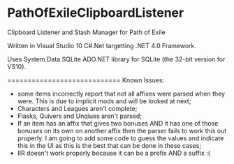 PathOfExileClipboardListener
============================

Clipboard Listener and Stash Manager for Path of Exile

Written in Visual Studio 10 C#.Net targetting .NET 4.0 Framework.

Uses System.Data.SQLite ADO.NET library for SQLite (the 32-bit version for VS10).

============================
Known Issues:

- some items incorrectly report that not all affixes were parsed when they were.  This is due to implicit mods and will be looked at next;
- Characters and Leagues aren't complete;
- Flasks, Quivers and Unqiues aren't parsed;
- If an item has an affix that gives two bonuses AND it has one of those bonuses on its own on another affix then the parser fails to work this out properly.  I am going to add some code to guess the values and indicate this in the UI as this is the best that can be done in these cases;
- IIR doesn't work properly because it can be a prefix AND a suffix :(
